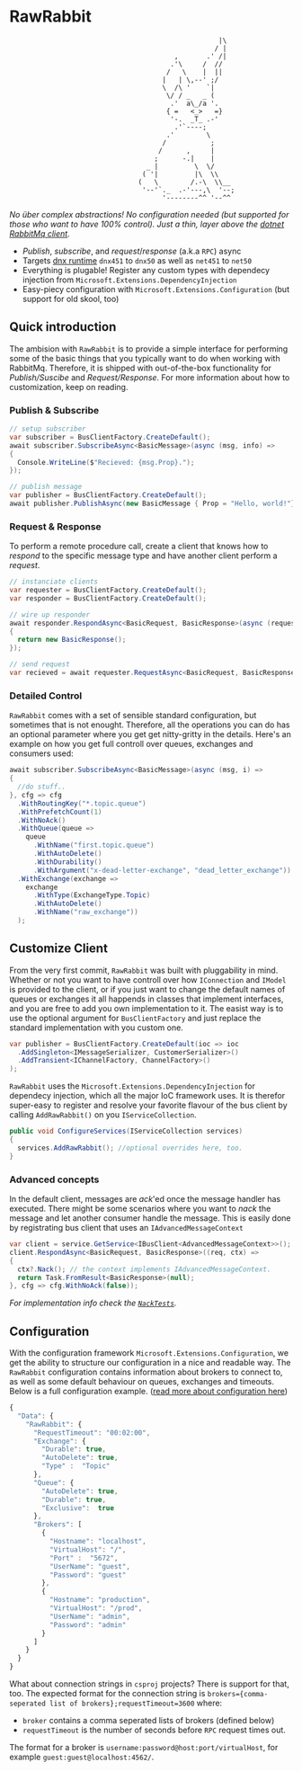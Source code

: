 # RawRabbit
                                                        |\    
                                                       / |    
                                             ,       .' /|    
                                            .'\     /  //     
                                           /   \    |  ||     
                                          |   | \,--' ;/      
                                          \  /\ '    `|       
                                           \/ / _   _ (       
                                            .'  a\_/a '.      
                                           { =   <_>   =}     
                                            '-.  _T_ .-'      
                                             .'`----;         
                                           .'        \        
                                          /           ;       
                                         /      ,     |       
                                        ;      -.|    |       
                                      _ |         \  \/       
                                     ( '|         |\  \\      
                                    (   \        /.-\  \\__   
                                     '--'`._  .-'---,\  '--;  
                                          '--------^^ '--^^   
_No über complex abstractions! No configuration needed (but supported for those who want to have 100% control). Just a thin, layer above the [dotnet RabbitMq client](https://github.com/rabbitmq/rabbitmq-dotnet-client)._

* _Publish_, _subscribe_, and _request_/_response_ (a.k.a `RPC`) async
* Targets [dnx runtime](https://github.com/aspnet/dnx) `dnx451` to `dnx50` as well as `net451` to `net50`
* Everything is plugable! Register any custom types with dependecy injection from `Microsoft.Extensions.DependencyInjection`
* Easy-piecy configuration with `Microsoft.Extensions.Configuration` (but support for old skool, too)

## Quick introduction
The ambision with `RawRabbit` is to provide a simple interface for performing some of the basic things that you typically want to do when working with RabbitMq. Therefore, it is shipped with out-of-the-box functionality for _Publish/Suscibe_ and _Request/Response_. For more information about how to customization, keep on reading.
### Publish & Subscribe
```csharp
// setup subscriber
var subscriber = BusClientFactory.CreateDefault();
await subscriber.SubscribeAsync<BasicMessage>(async (msg, info) =>
{
  Console.WriteLine($"Recieved: {msg.Prop}.");
});

// publish message
var publisher = BusClientFactory.CreateDefault();
await publisher.PublishAsync(new BasicMessage { Prop = "Hello, world!"});
```
### Request & Response
To perform a remote procedure call, create a client that knows how to _respond_ to the specific message type and have another client perform a _request_.

```csharp
// instanciate clients
var requester = BusClientFactory.CreateDefault();
var responder = BusClientFactory.CreateDefault();

// wire up responder
await responder.RespondAsync<BasicRequest, BasicResponse>(async (request, context) =>
{
  return new BasicResponse();
});

// send request
var recieved = await requester.RequestAsync<BasicRequest, BasicResponse>();
```
### Detailed Control
`RawRabbit` comes with a set of sensible standard configuration, but sometimes that is not enought. Therefore, all the operations you can do has an optional parameter where you get get nitty-gritty in the details. Here's an example on how you get full controll over queues, exchanges and consumers used:
```csharp
await subscriber.SubscribeAsync<BasicMessage>(async (msg, i) =>
{
  //do stuff..
}, cfg => cfg
  .WithRoutingKey("*.topic.queue")
  .WithPrefetchCount(1)
  .WithNoAck()
  .WithQueue(queue =>
    queue
      .WithName("first.topic.queue")
      .WithAutoDelete()
      .WithDurability()
      .WithArgument("x-dead-letter-exchange", "dead_letter_exchange"))
  .WithExchange(exchange =>
    exchange
      .WithType(ExchangeType.Topic)
      .WithAutoDelete()
      .WithName("raw_exchange"))
  );
```

## Customize Client
From the very first commit, `RawRabbit` was built with pluggability in mind. Whether or not you want to have controll over how `IConnection` and `IModel` is provided to the client, or if you just want to change the default names of queues or exchanges it all happends in classes that implement interfaces, and you are free to add you own implementation to it. The easist way is to use the optional argument for `BusClientFactory` and just replace the standard implementation with you custom one. 
```csharp
var publisher = BusClientFactory.CreateDefault(ioc => ioc
  .AddSingleton<IMessageSerializer, CustomerSerializer>()
  .AddTransient<IChannelFactory, ChannelFactory>()
);
```
`RawRabbit` uses the `Microsoft.Extensions.DependencyInjection` for dependecy injection, which all the major IoC framework uses. It is therefor super-easy to register and resolve your favorite flavour of the bus client by calling `AddRawRabbit()` on you `IServiceCollection`.
```csharp
public void ConfigureServices(IServiceCollection services)
{
  services.AddRawRabbit(); //optional overrides here, too.
}
```
### Advanced concepts
In the default client, messages are _ack_'ed once the message handler has executed. There might be some scenarios where you want to _nack_ the message and let another consumer handle the message. This is easily done by registrating bus client that uses an `IAdvancedMessageContext`

```csharp
var client = service.GetService<IBusClient<AdvancedMessageContext>>();
client.RespondAsync<BasicRequest, BasicResponse>((req, ctx) =>
{
  ctx?.Nack(); // the context implements IAdvancedMessageContext.
  return Task.FromResult<BasicResponse>(null);
}, cfg => cfg.WithNoAck(false));
```
_For implementation info check the [`NackTests`](https://github.com/pardahlman/RawRabbit/blob/master/src/RawRabbit.IntegrationTests/Features/NackingTests.cs)._

## Configuration
With the configuration framework `Microsoft.Extensions.Configuration`, we get the ability to structure our configuration in a nice and readable way. The `RawRabbit` configuration contains information about brokers to connect to, as well as some default behaviour on queues, exchanges and timeouts. Below is a full configuration example. ([read more about configuration here](http://whereslou.com/2014/05/23/asp-net-vnext-moving-parts-iconfiguration/))
```js
{
  "Data": {
    "RawRabbit": {
      "RequestTimeout": "00:02:00",
      "Exchange": {
        "Durable": true,
        "AutoDelete": true,
        "Type" :  "Topic"
      },
      "Queue": {
        "AutoDelete": true,
        "Durable": true,
        "Exclusive":  true
      },
      "Brokers": [
        {
          "Hostname": "localhost",
          "VirtualHost": "/",
          "Port" :  "5672",
          "UserName": "guest",
          "Password": "guest"
        },
        {
          "Hostname": "production",
          "VirtualHost": "/prod",
          "UserName": "admin",
          "Password": "admin"
        }
      ]
    }
  }
}
```
What about connection strings in `csproj` projects? There is support for that, too. The expected format for the connection string is `brokers={comma-seperated list of brokers};requestTimeout=3600`
where:

* `broker` contains a comma seperated lists of brokers (defined below)
* `requestTimeout` is the number of seconds before `RPC` request times out.

The format for a broker is `username:password@host:port/virtualHost`, for example `guest:guest@localhost:4562/`.